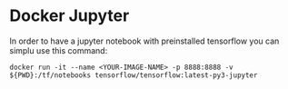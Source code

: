 # Docker Jupyter
In order to have a jupyter notebook with preinstalled tensorflow you can simplu use this command:
```shell
docker run -it --name <YOUR-IMAGE-NAME> -p 8888:8888 -v ${PWD}:/tf/notebooks tensorflow/tensorflow:latest-py3-jupyter
```
